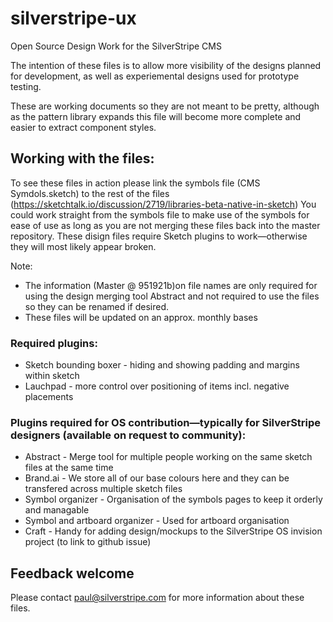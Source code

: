 # silverstripe-ux
Open Source Design Work for the SilverStripe CMS

The intention of these files is to allow more visibility of the designs planned for development, as well as experiemental designs used for prototype testing.

These are working documents so they are not meant to be pretty, although as the pattern library expands this file will become more complete and easier to extract component styles.

## Working with the files:
To see these files in action please link the symbols file (CMS Symdols.sketch) to the rest of the files (https://sketchtalk.io/discussion/2719/libraries-beta-native-in-sketch)
You could work straight from the symbols file to make use of the symbols for ease of use as long as you are not merging these files back into the master repository.
These disign files require Sketch plugins to work—otherwise they will most likely appear broken.

Note: 
* The information (Master @ 951921b)on file names are only required for using the design merging tool Abstract and not required to use the files so they can be renamed if desired.
* These files will be updated on an approx. monthly bases

### Required plugins:
* Sketch bounding boxer - hiding and showing padding and margins within sketch
* Lauchpad - more control over positioning of items incl. negative placements

### Plugins required for OS contribution—typically for SilverStripe designers (available on request to community):
* Abstract - Merge tool for multiple people working on the same sketch files at the same time
* Brand.ai - We store all of our base colours here and they can be transfered across multiple sketch files
* Symbol organizer - Organisation of the symbols pages to keep it orderly and managable
* Symbol and artboard organizer - Used for artboard organisation
* Craft - Handy for adding design/mockups to the SilverStripe OS invision project (to link to github issue) 

## Feedback welcome
Please contact paul@silverstripe.com for more information about these files.





